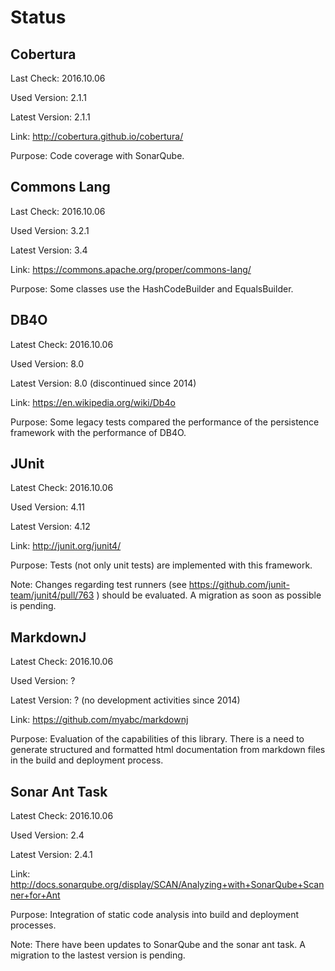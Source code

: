 # Status

## Cobertura

Last Check: 2016.10.06

Used Version: 2.1.1

Latest Version: 2.1.1

Link: http://cobertura.github.io/cobertura/

Purpose: Code coverage with SonarQube.

## Commons Lang

Last Check: 2016.10.06

Used Version: 3.2.1

Latest Version: 3.4

Link: https://commons.apache.org/proper/commons-lang/

Purpose: Some classes use the HashCodeBuilder and EqualsBuilder.

## DB4O

Latest Check: 2016.10.06

Used Version: 8.0

Latest Version: 8.0 (discontinued since 2014)

Link: https://en.wikipedia.org/wiki/Db4o

Purpose: Some legacy tests compared the performance of the persistence framework with the performance of DB4O.

## JUnit

Latest Check: 2016.10.06

Used Version: 4.11

Latest Version: 4.12

Link: http://junit.org/junit4/

Purpose: Tests (not only unit tests) are implemented with this framework.

Note: Changes regarding test runners (see https://github.com/junit-team/junit4/pull/763 ) should be evaluated. A migration as soon as possible is pending.

## MarkdownJ

Latest Check: 2016.10.06

Used Version: ?

Latest Version: ? (no development activities since 2014)

Link: https://github.com/myabc/markdownj

Purpose: Evaluation of the capabilities of this library. There is a need to generate structured and formatted html documentation from markdown files in the build and deployment process.

## Sonar Ant Task

Latest Check: 2016.10.06

Used Version: 2.4

Latest Version: 2.4.1

Link: http://docs.sonarqube.org/display/SCAN/Analyzing+with+SonarQube+Scanner+for+Ant

Purpose: Integration of static code analysis into build and deployment processes.

Note: There have been updates to SonarQube and the sonar ant task. A migration to the lastest version is pending.